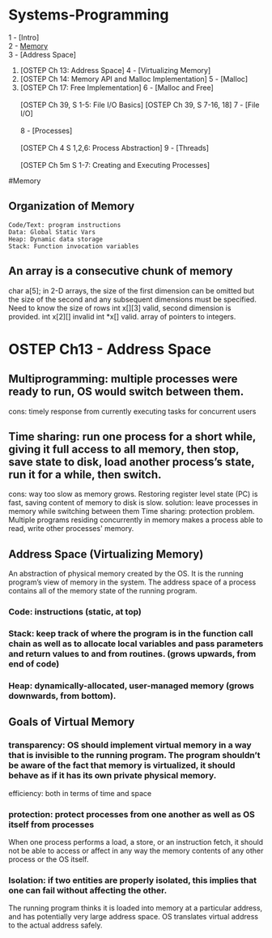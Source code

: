 # Systems-Programming

1 - [Intro]  <br/>
2 - [Memory](#organization-of-memory)  <br/>
3 - [Address Space]  <br/>
  1. [OSTEP Ch 13: Address Space]
4 - [Virtualizing Memory]  <br/>  
  1. [OSTEP Ch 14: Memory API and Malloc Implementation]
5 - [Malloc]  <br/>  
  1. [OSTEP Ch 17: Free Implementation]
6 - [Malloc and Free]  <br/>  
  [OSTEP Ch 39, S 1-5: File I/O Basics] 
  [OSTEP Ch 39, S 7-16, 18]
7 - [File I/O]  <br/>  
8 - [Processes]  <br/>  
  [OSTEP Ch 4 S 1,2,6: Process Abstraction]
9 - [Threads]  <br/>  
  [OSTEP Ch 5m S 1-7: Creating and Executing Processes]

#Memory

## Organization of Memory
	Code/Text: program instructions
	Data: Global Static Vars
	Heap: Dynamic data storage
	Stack: Function invocation variables

## An array is a consecutive chunk of memory
char a[5];	in 2-D arrays, the size of the first dimension can be omitted but the size of the second and any subsequent dimensions must be specified. Need to know the size of rows
int x[][3]	valid, second dimension is provided. 
int x[2][]	invalid
int *x[]	valid. array of pointers to integers. 

# OSTEP Ch13 - Address Space
## Multiprogramming: multiple processes were ready to run, OS would switch between them.
cons: timely response from currently executing tasks for concurrent users
## Time sharing: run one process for a short while, giving it full access to all memory, then stop, save state to disk, load another process’s state, run it for a while, then switch.
cons: way too slow as memory grows. Restoring register level state (PC) is fast, saving content of memory to disk is slow.
solution: leave processes in memory while switching between them
Time sharing: protection problem. Multiple programs residing concurrently in memory makes a process able to read, write other processes' memory.

## Address Space (Virtualizing Memory)
An abstraction of physical memory created by the OS. It is the running program’s view of memory in the system.
The address space of a process contains all of the memory state of the running program.
### Code: instructions (static, at top)
### Stack: keep track of where the program is in the function call chain as well as to allocate local variables and pass parameters and return values to and from routines. (grows upwards, from end of code)
### Heap: dynamically-allocated, user-managed memory (grows downwards, from bottom).

## Goals of Virtual Memory
### transparency: OS should implement virtual memory in a way that is invisible to the running program. The program shouldn’t be aware of the fact that memory is virtualized, it should behave as if it has its own private physical memory.
efficiency: both in terms of time and space
### protection: protect processes from one another as well as OS itself from processes
When one process performs a load, a store, or an instruction fetch, it should not be able to access or affect in any way the memory contents of any other process or the OS itself.
### Isolation: if two entities are properly isolated, this implies that one can fail without affecting the other.

The running program thinks it is loaded into memory at a particular address, and has potentially very large address space. OS translates virtual address to the actual address safely.


